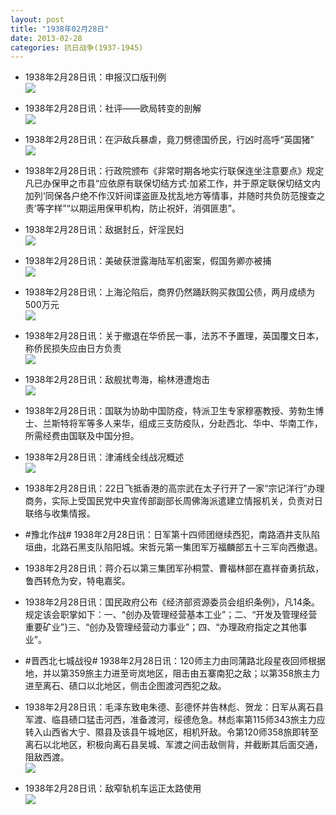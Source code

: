 ```yaml
---
layout: post
title: "1938年02月28日"
date: 2013-02-28
categories: 抗日战争(1937-1945)
---
```


<meta name="referrer" content="no-referrer" />

- 1938年2月28日讯：申报汉口版刊例 <br/><img src="https://ww2.sinaimg.cn/large/aca367d8jw1e29je0uz45j.jpg" />

- 1938年2月28日讯：社评——欧局转变的剖解 <br/><img src="https://ww1.sinaimg.cn/large/aca367d8jw1e29hnnh83qj.jpg" />

- 1938年2月28日讯：在沪敌兵暴虐，竟刀劈德国侨民，行凶时高呼“英国猪” <br/><img src="https://ww3.sinaimg.cn/large/aca367d8jw1e29fx7ap16j.jpg" />

- 1938年2月28日讯：行政院颁布《非常时期各地实行联保连坐注意要点》规定凡已办保甲之市县“应依原有联保切结方式·加紧工作，并于原定联保切结文内加列‘同保各户绝不作汉奸间谍盗匪及扰乱地方等情事，并随时共负防范搜查之责’等字样”“以期运用保甲机构，防止祝奸，消弭匪患”。 

- 1938年2月28日讯：敌据封丘，奸淫民妇 <br/><img src="https://ww3.sinaimg.cn/large/aca367d8jw1e29apxe3wlj.jpg" />

- 1938年2月28日讯：美破获泄露海陆军机密案，假国务卿亦被捕 <br/><img src="https://ww1.sinaimg.cn/large/aca367d8jw1e298zlpm68j.jpg" />

- 1938年2月28日讯：上海沦陷后，商界仍然踊跃购买救国公债，两月成绩为500万元 <br/><img src="https://ww3.sinaimg.cn/large/aca367d8jw1e29798528yj.jpg" />

- 1938年2月28日讯：关于撤退在华侨民一事，法苏不予置理，英国覆文日本，称侨民损失应由日方负责 <br/><img src="https://ww2.sinaimg.cn/large/aca367d8jw1e295ixvzapj.jpg" />

- 1938年2月28日讯：敌舰扰粤海，榆林港遭炮击 <br/><img src="https://ww1.sinaimg.cn/large/aca367d8jw1e293sc1ri1j.jpg" />

- 1938年2月28日讯：国联为协助中国防疫，特派卫生专家穆塞教授、劳勃生博士、兰斯特将军等多人来华，组成三支防疫队，分赴西北、华中、华南工作，所需经费由国联及中国分担。 

- 1938年2月28日讯：津浦线全线战况概述 <br/><img src="https://ww3.sinaimg.cn/large/aca367d8jw1e290bg5o3yj.jpg" />

- 1938年2月28日讯：22日飞抵香港的高宗武在太子行开了一家“宗记洋行”办理商务，实际上受国民党中央宣传部副部长周佛海派遣建立情报机关，负责对日联络与收集情报。 

- #豫北作战# 1938年2月28日讯：日军第十四师团继续西犯，南路酒井支队陷垣曲，北路石黑支队陷阳城。宋哲元第一集团军万福麟部五十三军向西撤退。 

- 1938年2月28日讯：蒋介石以第三集团军孙桐萱、曹福林部在嘉祥奋勇抗敌，鲁西转危为安，特电嘉奖。 

- 1938年2月28日讯：国民政府公布《经济部资源委员会组织条例》，凡14条。规定该会职掌如下：一、“创办及管理经营基本工业”；二、“开发及管理经营重要矿业”}三、“创办及管理经营动力事业”；四、“办理政府指定之其他事业”。 

- #晋西北七城战役# 1938年2月28日讯：120师主力由同蒲路北段星夜回师根据地，并以第359旅主力进至岢岚地区，阻击由五寨南犯之敌；以第358旅主力进至离石、碛口以北地区，侧击企图渡河西犯之敌。 

- 1938年2月28日讯：毛泽东致电朱德、彭德怀并告林彪、贺龙：日军从离石县军渡、临县碛口猛击河西，准备渡河，绥德危急。林彪率第115师343旅主力应转入山西省大宁、隰县及该县午城地区，相机歼敌。令第120师358旅即转至离石以北地区，积极向离石县吴城、军渡之间击敌侧背，并截断其后面交通，阻敌西渡。 <br/><img src="https://ww1.sinaimg.cn/large/aca367d8jw1e28rn7lvoej.jpg" />

- 1938年2月28日讯：敌窄轨机车运正太路使用 <br/><img src="https://ww1.sinaimg.cn/large/aca367d8jw1e28r2ec5oqj.jpg" />

